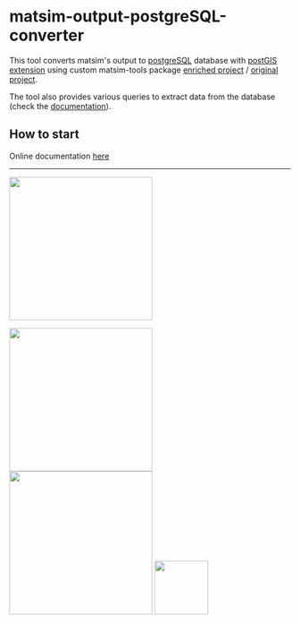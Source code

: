 # matsim-output-postgreSQL-converter
This tool converts matsim's output to [postgreSQL](https://www.postgresql.org/) database with [postGIS extension](https://postgis.net/) using custom matsim-tools package [enriched project](https://github.com/gabRpt/matsim-python-tools) / [original project](https://github.com/matsim-vsp/matsim-python-tools).

The tool also provides various queries to extract data from the database (check the [documentation](https://gabrpt.github.io/matsim-output-postgreSQL-converter/)).

## How to start

Online documentation [here](https://gabrpt.github.io/matsim-output-postgreSQL-converter/)

___

[<img src="https://raw.githubusercontent.com/gabRpt/matsim-output-postgreSQL-converter/main/resources/docs/logo_univ_gustave_eiffel_rvb.svg" width=256>](https://www.univ-gustave-eiffel.fr/)

[<img src="https://raw.githubusercontent.com/gabRpt/matsim-output-postgreSQL-converter/main/resources/docs/logo_LAMES.svg" width=256>](https://lames.univ-gustave-eiffel.fr/en/)
[<img src="https://raw.githubusercontent.com/gabRpt/matsim-output-postgreSQL-converter/main/resources/docs/logo_SPLOTT.svg" width=256>](https://splott.univ-gustave-eiffel.fr/)
[<img src="https://raw.githubusercontent.com/gabRpt/matsim-output-postgreSQL-converter/main/resources/docs/logo_UMRAE.png" width=96>](https://www.umrae.fr/en/)


